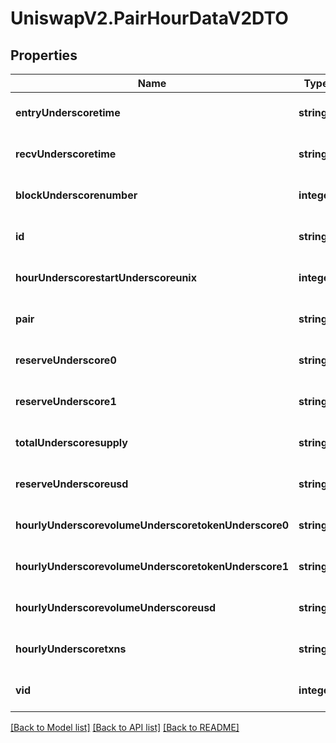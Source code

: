 # UniswapV2.PairHourDataV2DTO

## Properties
Name | Type | Description | Notes
------------ | ------------- | ------------- | -------------
**entryUnderscoretime** | **string** |  | [optional] [default to null]
**recvUnderscoretime** | **string** |  | [optional] [default to null]
**blockUnderscorenumber** | **integer** |  | [optional] [default to null]
**id** | **string** |  | [optional] [default to null]
**hourUnderscorestartUnderscoreunix** | **integer** |  | [optional] [default to null]
**pair** | **string** |  | [optional] [default to null]
**reserveUnderscore0** | **string** |  | [optional] [default to null]
**reserveUnderscore1** | **string** |  | [optional] [default to null]
**totalUnderscoresupply** | **string** |  | [optional] [default to null]
**reserveUnderscoreusd** | **string** |  | [optional] [default to null]
**hourlyUnderscorevolumeUnderscoretokenUnderscore0** | **string** |  | [optional] [default to null]
**hourlyUnderscorevolumeUnderscoretokenUnderscore1** | **string** |  | [optional] [default to null]
**hourlyUnderscorevolumeUnderscoreusd** | **string** |  | [optional] [default to null]
**hourlyUnderscoretxns** | **string** |  | [optional] [default to null]
**vid** | **integer** |  | [optional] [default to null]

[[Back to Model list]](../README.md#documentation-for-models) [[Back to API list]](../README.md#documentation-for-api-endpoints) [[Back to README]](../README.md)


